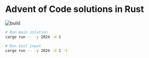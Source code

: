 # Advent of Code solutions in Rust

![build](https://github.com/AugustsK/aoc-rust/actions/workflows/rust.yml/badge.svg)

```bash
# Run main solution
cargo run -- -y 2024 -d 1

# Run test input
cargo run -- -y 2024 -d 1 -t
```